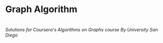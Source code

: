 <h1> Graph Algorithm <h1> 
<h6> Solutions for Coursera's Algorithms on Graphs course By University San Diego</h6>
